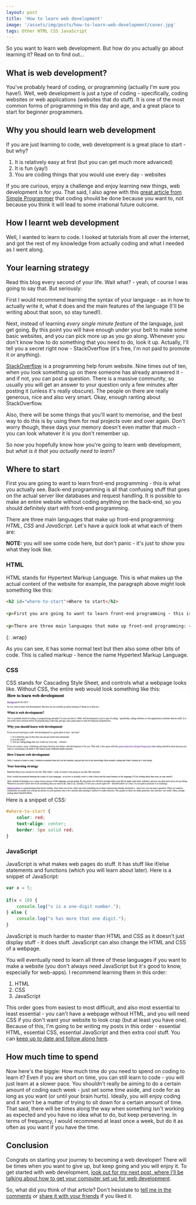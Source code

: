 ```yaml
---
layout: post
title: 'How to learn web development'
image: '/assets/img/posts/how-to-learn-web-development/cover.jpg'
tags: Other HTML CSS JavaScript
---
```

So you want to learn web development. But how do you actually go about learning it? Read on to find out...

## What is web development?
You've probably heard of coding, or programming (actually I'm sure you have!). Well, web development is just a type of coding - specifically, coding websites or web applications (websites that do stuff). It is one of the most common forms of programming in this day and age, and a great place to start for beginner programmers.

## Why you should learn web development
If you are just learning to code, web development is a great place to start - but why?
1. It is relatively easy at first (but you can get much more advanced)
2. It is fun (yay!)
3. You are coding things that you would use every day - websites

If you are curious, enjoy a challenge and enjoy learning new things, web development is for you. That said, I also agree with this [great article from Simple Programmer][dont-code] that coding should be done because you want to, not because you think it will lead to some irrational future outcome.

## How I learnt web development
Well, I wanted to learn to code. I looked at tutorials from all over the internet, and got the rest of my knowledge from actually coding and what I needed as I went along.

## Your learning strategy
Read this blog every second of your life. Wait what? - yeah, of course I was going to say that. But seriously:

First I would recommend learning the syntax of your language - as in how to actually write it, what it does and the main features of the language (I'll be writing about that soon, so stay tuned!).

Next, instead of learning *every single minute feature* of the language, just get going. By this point you will have enough under your belt to make some basic websites, and you can pick more up as you go along. Whenever you don't know how to do something that you need to do, look it up. Actually, I'll tell you a secret right now - StackOverflow (it's free, I'm not paid to promote it or anything).

[StackOverflow] is a programming help forum website. Nine times out of ten, when you look something up on there someone has already answered it - and if not, you can post a question. There is a massive community, so usually you will get an answer to your question only a few minutes after posting it (unless it's really obscure). The people on there are really generous, nice and also very smart. Okay, enough ranting about StackOverflow.

Also, there will be some things that you'll want to memorise, and the best way to do this is by using them for real projects over and over again. Don't worry though, these days your memory doesn't even matter that much - you can look whatever it is you don't remember up. 

So now you hopefully know how you're going to learn web development, but *what is it that you actually need to learn?*

## Where to start
First you are going to want to learn front-end programming - this is what you actually see. Back-end programming is all that confusing stuff that goes on the actual server like databases and request handling. It is possible to make an entire website without coding anything on the back-end, so you should definitely start with front-end programming.

There are three main languages that make up front-end programming: *HTML*, *CSS* and *JavaScript*. Let's have a quick look at what each of them are:

**NOTE:** you will see some code here, but don't panic - it's just to show you what they look like.

### HTML
HTML stands for Hypertext Markup Language. This is what makes up the actual content of the website for example, the paragraph above might look something like this:

```HTML
<h2 id="where-to-start">Where to start</h2>

<p>First you are going to want to learn front-end programming - this is what you actually see. Back-end programming is all that confusing stuff that goes on the actual server like databases and request handling. It is possible to make an entire website without coding anything on the back-end, so you should definitely start with front-end programming.</p>

<p>There are three main languages that make up front-end programming: <em>HTML</em>, <em>CSS</em> and <em>JavaScript</em>. Let’s have a look at what each of them are:</p>
```
{: .wrap}

As you can see, it has some normal text but then also some other bits of code. This is called markup - hence the name Hypertext Markup Language.

### CSS
CSS stands for Cascading Style Sheet, and controls what a webpage looks like. Without CSS, the entire web would look something like this:
![This article without CSS][no-css]
Here is a snippet of CSS:
```CSS
#where-to-start {
    color: red;
    text-align: center;
    border: 5px solid red;
}
```

### JavaScript
JavaScript is what makes web pages do stuff. It has stuff like if/else statements and functions (which you will learn about later). Here is a snippet of JavaScript:

```javascript
var x = 5;

if(x < 10) {
    console.log("x is a one-digit number.");
} else {
    console.log("x has more that one digit.");
}
```

JavaScript is much harder to master than HTML and CSS as it doesn't just display stuff - it does stuff. JavaScript can also change the HTML and CSS of a webpage.

You will eventually need to learn all three of these languages if you want to make a website (you don't always need JavaScript but it's good to know, especially for web-apps). I recommend learning them in this order:

1. HTML
2. CSS
3. JavaScript

This order goes from easiest to most difficult, and also most essential to least essential - you can't have a webpage without HTML, and you will need CSS if you don't want your website to look crap (but at least you have one). Because of this, I'm going to be writing my posts in this order - essential HTML, essential CSS, essential JavaScript and then extra cool stuff. You can [keep up to date and follow along here][newsletter].

## How much time to spend
Now here's the biggie: How much time do you need to spend on coding to learn it? Even if you are short on time, you can still learn to code - you will just learn at a slower pace. You shouldn't really be aiming to do a certain amount of coding each week - just set some time aside, and code for as long as you want (or until your brain hurts). Ideally, you will enjoy coding and it won't be a matter of trying to sit down for a certain amount of time. That said, there will be times along the way when something isn't working as expected and you have no idea what to do, but keep persevering. In terms of frequency, I would recommend at least once a week, but do it as often as you want if you have the time.

## Conclusion
Congrats on starting your journey to becoming a web developer! There will be times when you want to give up, but keep going and you will enjoy it. To get started with web development, [look out for my next post, where I'll be talking about how to get your computer set up for web development][newsletter].

So, what did you think of that article? Don't hesistate to [tell me in the comments][comments] or [share it with your friends][share] if you liked it.

[dont-code]: https://simpleprogrammer.com/2016/02/22/please-dont-learn-to-code-unless/
[StackOverflow]: https://stackoverflow.com/
[no-css]: /assets/img/posts/how-to-learn-web-development/no-css.png
[share]: {{site.share}}
[comments]: {{site.comments}}
[newsletter]: {{site.newsletter}}